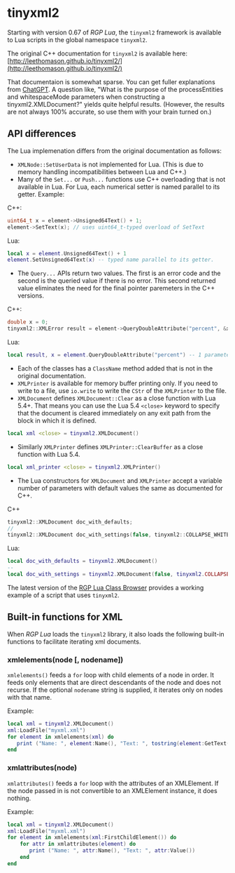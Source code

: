 tinyxml2
========

Starting with version 0.67 of _RGP Lua_, the `tinyxml2` framework is available to Lua scripts in the global namespace `tinyxml2`.

The original C++ documentation for `tinyxml2` is available here:  
[http://leethomason.github.io/tinyxml2/](http://leethomason.github.io/tinyxml2/)

That documentaion is somewhat sparse. You can get fuller explanations from [ChatGPT](https://chat.openai.com/). A question like, "What is the purpose of the processEntities and whitespaceMode parameters when constructing a tinyxml2.XMLDocument?" yields quite helpful results. (However, the results are not always 100% accurate, so use them with your brain turned on.)

## API differences

The Lua implemenation differs from the original documentation as follows:

- `XMLNode::SetUserData` is not implemented for Lua. (This is due to memory handling incompatibilities between Lua and C++.)
- Many of the `Set...` or `Push...` functions use C++ overloading that is not available in Lua. For Lua, each numerical setter is named parallel to its getter. Example:

C++:

```c++
uint64_t x = element->Unsigned64Text() + 1;
element->SetText(x); // uses uint64_t-typed overload of SetText
```

Lua:

```lua
local x = element.Unsigned64Text() + 1
element.SetUnsigned64Text(x) -- typed name parallel to its getter.
```

- The `Query...` APIs return two values. The first is an error code and the second is the queried value if there is no error. This second returned value eliminates the need for the final pointer paremeters in the C++ versions.

C++:

```c++
double x = 0;
tinyxml2::XMLError result = element->QueryDoubleAttribute("percent", &x) // 2 parameters
```

Lua:

```lua
local result, x = element.QueryDoubleAttribute("percent") -- 1 parameter
```

- Each of the classes has a `ClassName` method added that is not in the original documentation.
- `XMLPrinter` is available for memory buffer printing only. If you need to write to a file, use `io.write` to write the `CStr` of the `XMLPrinter` to the file.
- `XMLDocument` defines `XMLDocument::Clear` as a close function with Lua 5.4+. That means you can use the Lua 5.4 `<close>` keyword to specify that the document is cleared immediately on any exit path from the block in which it is defined.

```lua
local xml <close> = tinyxml2.XMLDocument()
```

- Similarly `XMLPrinter` defines `XMLPrinter::ClearBuffer` as a close function with Lua 5.4.

```lua
local xml_printer <close> = tinyxml2.XMLPrinter()
```

- The Lua constructors for `XMLDocument` and `XMLPrinter` accept a variable number of parameters with default values the same as documented for C++.

C++

```c++
tinyxml2::XMLDocument doc_with_defaults;
//
tinyxml2::XMLDocument doc_with_settings(false, tinyxml2::COLLAPSE_WHITESPACE);
```

Lua:

```lua
local doc_with_defaults = tinyxml2.XMLDocument()
--
local doc_with_settings = tinyxml2.XMLDocument(false, tinyxml2.COLLAPSE_WHITESPACE)
```

The latest version of the [RGP Lua Class Browser](https://github.com/finale-lua/rgplua-class-browser) provides a working example of a script that uses `tinyxml2`.

## Built-in functions for XML

When _RGP Lua_ loads the `tinyxml2` library, it also loads the following built-in functions to facilitate iterating xml documents.

### xmlelements(node [, nodename])

`xmlelements()` feeds a `for` loop with child elements of a node in order. It feeds only elements that are direct descendants of the node and does not recurse. If the optional `nodename` string is supplied, it iterates only on nodes with that name.

Example:

```lua
local xml = tinyxml2.XMLDocument()
xml:LoadFile("myxml.xml")
for element in xmlelements(xml) do
   print ("Name: ", element:Name(), "Text: ", tostring(element:GetText()))
end
```

### xmlattributes(node)

`xmlattributes()` feeds a `for` loop with the attributes of an XMLElement. If the node passed in is not convertible to an XMLElement instance, it does nothing.

Example:

```lua
local xml = tinyxml2.XMLDocument()
xml:LoadFile("myxml.xml")
for element in xmlelements(xml:FirstChildElement()) do
	for attr in xmlattributes(element) do
	   print ("Name: ", attr:Name(), "Text: ", attr:Value())
	end
end
```

